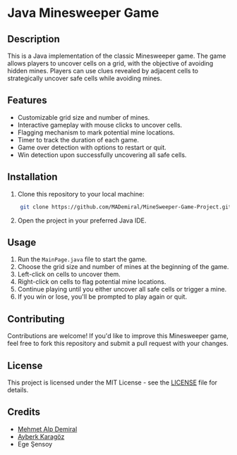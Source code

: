 # Java Minesweeper Game

## Description
This is a Java implementation of the classic Minesweeper game. The game allows players to uncover cells on a grid, with the objective of avoiding hidden mines. Players can use clues revealed by adjacent cells to strategically uncover safe cells while avoiding mines.

## Features
- Customizable grid size and number of mines.
- Interactive gameplay with mouse clicks to uncover cells.
- Flagging mechanism to mark potential mine locations.
- Timer to track the duration of each game.
- Game over detection with options to restart or quit.
- Win detection upon successfully uncovering all safe cells.

## Installation
1. Clone this repository to your local machine: 
```bash 
    git clone https://github.com/MADemiral/MineSweeper-Game-Project.git`
```
2. Open the project in your preferred Java IDE.

## Usage
1. Run the `MainPage.java` file to start the game.
2. Choose the grid size and number of mines at the beginning of the game.
3. Left-click on cells to uncover them.
4. Right-click on cells to flag potential mine locations.
5. Continue playing until you either uncover all safe cells or trigger a mine.
6. If you win or lose, you'll be prompted to play again or quit.


## Contributing
Contributions are welcome! If you'd like to improve this Minesweeper game, feel free to fork this repository and submit a pull request with your changes.

## License
This project is licensed under the MIT License - see the [LICENSE](LICENSE) file for details.

## Credits
- [Mehmet Alp Demiral](https://github.com/MADemiral)
- [Ayberk Karagöz](https://github.com/AyberKrgz)
- Ege Şensoy
